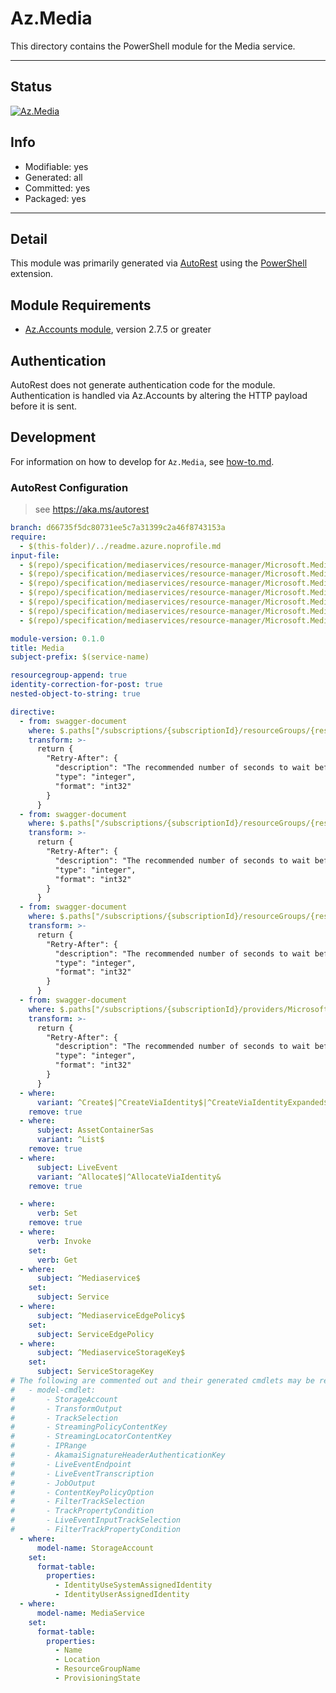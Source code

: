 <!-- region Generated -->
# Az.Media
This directory contains the PowerShell module for the Media service.

---
## Status
[![Az.Media](https://img.shields.io/powershellgallery/v/Az.Media.svg?style=flat-square&label=Az.Media "Az.Media")](https://www.powershellgallery.com/packages/Az.Media/)

## Info
- Modifiable: yes
- Generated: all
- Committed: yes
- Packaged: yes

---
## Detail
This module was primarily generated via [AutoRest](https://github.com/Azure/autorest) using the [PowerShell](https://github.com/Azure/autorest.powershell) extension.

## Module Requirements
- [Az.Accounts module](https://www.powershellgallery.com/packages/Az.Accounts/), version 2.7.5 or greater

## Authentication
AutoRest does not generate authentication code for the module. Authentication is handled via Az.Accounts by altering the HTTP payload before it is sent.

## Development
For information on how to develop for `Az.Media`, see [how-to.md](how-to.md).
<!-- endregion -->

### AutoRest Configuration
> see https://aka.ms/autorest

``` yaml
branch: d66735f5dc80731ee5c7a31399c2a46f8743153a
require:
  - $(this-folder)/../readme.azure.noprofile.md 
input-file:
  - $(repo)/specification/mediaservices/resource-manager/Microsoft.Media/Streaming/stable/2022-08-01/streamingservice.json
  - $(repo)/specification/mediaservices/resource-manager/Microsoft.Media/Encoding/stable/2021-11-01/Encoding.json
  - $(repo)/specification/mediaservices/resource-manager/Microsoft.Media/Metadata/stable/2022-08-01/AccountFilters.json
  - $(repo)/specification/mediaservices/resource-manager/Microsoft.Media/Metadata/stable/2022-08-01/AssetsAndAssetFilters.json
  - $(repo)/specification/mediaservices/resource-manager/Microsoft.Media/Metadata/stable/2022-08-01/ContentKeyPolicies.json
  - $(repo)/specification/mediaservices/resource-manager/Microsoft.Media/Metadata/stable/2022-08-01/StreamingPoliciesAndStreamingLocators.json
  - $(repo)/specification/mediaservices/resource-manager/Microsoft.Media/Accounts/stable/2021-11-01/Accounts.json

module-version: 0.1.0
title: Media
subject-prefix: $(service-name)

resourcegroup-append: true
identity-correction-for-post: true
nested-object-to-string: true

directive:
  - from: swagger-document 
    where: $.paths["/subscriptions/{subscriptionId}/resourceGroups/{resourceGroupName}/providers/Microsoft.Media/mediaservices/{accountName}"].put.responses.200.headers
    transform: >-
      return {
        "Retry-After": {
          "description": "The recommended number of seconds to wait before calling the URI specified in Azure-AsyncOperation.",
          "type": "integer",
          "format": "int32"
        }
      }
  - from: swagger-document 
    where: $.paths["/subscriptions/{subscriptionId}/resourceGroups/{resourceGroupName}/providers/Microsoft.Media/mediaservices/{accountName}"].put.responses.201.headers
    transform: >-
      return {
        "Retry-After": {
          "description": "The recommended number of seconds to wait before calling the URI specified in Azure-AsyncOperation.",
          "type": "integer",
          "format": "int32"
        }
      }
  - from: swagger-document 
    where: $.paths["/subscriptions/{subscriptionId}/resourceGroups/{resourceGroupName}/providers/Microsoft.Media/mediaservices/{accountName}"].patch.responses.202.headers
    transform: >-
      return {
        "Retry-After": {
          "description": "The recommended number of seconds to wait before calling the URI specified in Azure-AsyncOperation.",
          "type": "integer",
          "format": "int32"
        }
      }
  - from: swagger-document 
    where: $.paths["/subscriptions/{subscriptionId}/providers/Microsoft.Media/locations/{locationName}/mediaServicesOperationResults/{operationId}"].get.responses.202.headers
    transform: >-
      return {
        "Retry-After": {
          "description": "The recommended number of seconds to wait before calling the URI specified in Azure-AsyncOperation.",
          "type": "integer",
          "format": "int32"
        }
      }
  - where:
      variant: ^Create$|^CreateViaIdentity$|^CreateViaIdentityExpanded$|^Update$|^UpdateViaIdentity$
    remove: true
  - where:
      subject: AssetContainerSas
      variant: ^List$
    remove: true
  - where:
      subject: LiveEvent
      variant: ^Allocate$|^AllocateViaIdentity&
    remove: true

  - where:
      verb: Set
    remove: true
  - where:
      verb: Invoke
    set:
      verb: Get
  - where:
      subject: ^Mediaservice$
    set:
      subject: Service
  - where:
      subject: ^MediaserviceEdgePolicy$
    set:
      subject: ServiceEdgePolicy
  - where:
      subject: ^MediaserviceStorageKey$
    set:
      subject: ServiceStorageKey
# The following are commented out and their generated cmdlets may be renamed and custom logic
#   - model-cmdlet:
#       - StorageAccount
#       - TransformOutput
#       - TrackSelection
#       - StreamingPolicyContentKey
#       - StreamingLocatorContentKey
#       - IPRange
#       - AkamaiSignatureHeaderAuthenticationKey
#       - LiveEventEndpoint
#       - LiveEventTranscription
#       - JobOutput
#       - ContentKeyPolicyOption
#       - FilterTrackSelection
#       - TrackPropertyCondition
#       - LiveEventInputTrackSelection
#       - FilterTrackPropertyCondition
  - where:
      model-name: StorageAccount
    set:
      format-table:
        properties:
          - IdentityUseSystemAssignedIdentity
          - IdentityUserAssignedIdentity
  - where:
      model-name: MediaService
    set:
      format-table:
        properties:
          - Name
          - Location
          - ResourceGroupName
          - ProvisioningState
```
